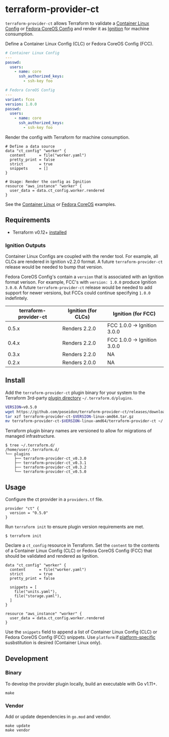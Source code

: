 # terraform-provider-ct

`terraform-provider-ct` allows Terraform to validate a [Container Linux Config](https://github.com/coreos/container-linux-config-transpiler/blob/master/doc/configuration.md) or [Fedora CoreOS Config](https://github.com/coreos/fcct/blob/master/docs/configuration-v1_0.md) and render it as [Ignition](https://github.com/coreos/ignition) for machine consumption.

Define a Container Linux Config (CLC) or Fedora CoreOS Config (FCC).

```yaml
# Container Linux Config
---
passwd:
  users:
    - name: core
      ssh_authorized_keys:
        - ssh-key foo
```

```yaml
# Fedora CoreOS Config
---
variant: fcos
version: 1.0.0
passwd:
  users:
    - name: core
      ssh_authorized_keys:
        - ssh-key foo
```

Render the config with Terraform for machine consumption.

```hcl
# Define a data source
data "ct_config" "worker" {
  content      = file("worker.yaml")
  pretty_print = false
  strict       = true
  snippets     = []
}

# Usage: Render the config as Ignition
resource "aws_instance" "worker" {
  user_data = data.ct_config.worker.rendered
}
```

See the [Container Linux](examples/container-linux.tf) or [Fedora CoreOS](examples/fedora-coreos.tf) examples.

## Requirements

* Terraform v0.12+ [installed](https://www.terraform.io/downloads.html)

### Ignition Outputs

Container Linux Configs are coupled with the render tool. For example, all CLCs are rendered in Ignition v2.2.0 format. A future `terraform-provider-ct` release would be needed to bump that version.

Fedora CoreOS Config's contain a `version` that is associated with an Ignition format verison. For example, FCC's with `version: 1.0.0` produce Ignition `3.0.0`. A future `terraform-provider-ct` release would be needed to add support for newer versions, but FCCs could continue specifying `1.0.0` indefintely.

| terraform-provider-ct | Ignition (for CLCs) | Ignition (for FCC) |
|-----------------------|---------------------|--------------------|
| 0.5.x                 | Renders 2.2.0       | FCC 1.0.0 -> Ignition 3.0.0 |
| 0.4.x                 | Renders 2.2.0       | FCC 1.0.0 -> Ignition 3.0.0 |
| 0.3.x                 | Renders 2.2.0       | NA                 |
| 0.2.x                 | Renders 2.0.0       | NA                 |

## Install

Add the `terraform-provider-ct` plugin binary for your system to the Terraform 3rd-party [plugin directory](https://www.terraform.io/docs/configuration/providers.html#third-party-plugins) `~/.terraform.d/plugins`.

```sh
VERSION=v0.5.0
wget https://github.com/poseidon/terraform-provider-ct/releases/download/$VERSION/terraform-provider-ct-$VERSION-linux-amd64.tar.gz
tar xzf terraform-provider-ct-$VERSION-linux-amd64.tar.gz
mv terraform-provider-ct-$VERSION-linux-amd64/terraform-provider-ct ~/.terraform.d/plugins/terraform-provider-ct_$VERSION
```

Terraform plugin binary names are versioned to allow for migrations of managed infrastructure.

```
$ tree ~/.terraform.d/
/home/user/.terraform.d/
└── plugins
    ├── terraform-provider-ct_v0.3.0
    ├── terraform-provider-ct_v0.3.1
    ├── terraform-provider-ct_v0.3.2
    └── terraform-provider-ct_v0.5.0
```

## Usage

Configure the ct provider in a `providers.tf` file.

```hcl
provider "ct" {
  version = "0.5.0"
}
```

Run `terraform init` to ensure plugin version requirements are met.

```
$ terraform init
```

Declare a `ct_config` resource in Terraform. Set the `content` to the contents of a Container Linux Config (CLC) or Fedora CoreOS Config (FCC) that should be validated and rendered as Ignition.

```hcl
data "ct_config" "worker" {
  content      = file("worker.yaml")
  strict       = true
  pretty_print = false

  snippets = [
    file("units.yaml"),
    file("storage.yaml"),
  ]
}

resource "aws_instance" "worker" {
  user_data = data.ct_config.worker.rendered
}
```

Use the `snippets` field to append a list of Container Linux Config (CLC) or Fedora CoreOS Config (FCC) snippets. Use `platform` if [platform-specific](https://github.com/coreos/container-linux-config-transpiler/blob/master/config/platform/platform.go) susbstitution is desired (Container Linux only).

## Development

### Binary

To develop the provider plugin locally, build an executable with Go v1.11+.

```
make
```

### Vendor

Add or update dependencies in `go.mod` and vendor.

```
make update
make vendor
```
